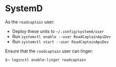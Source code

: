 # SystemD

As the `roadcaptain` user:

- Deploy these units to `~/.config/systemd/user`
- Run `systemctl enable --user RoadCaptainApiDev`
- Run `systemctl start --user RoadCaptainApiDev`

Ensure that the `roadcaptain` user can linger:

```bash
$> loginctl enable-linger roadcaptain
```
